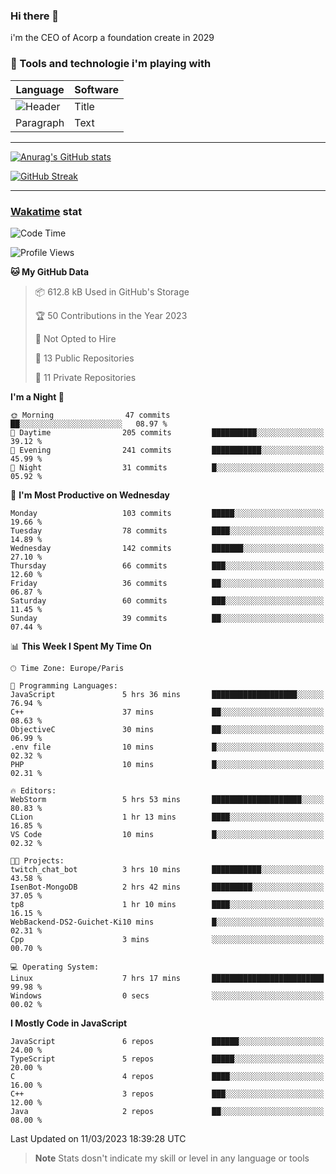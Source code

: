 ### Hi there 👋

i'm the CEO of Acorp a foundation create in 2029  

### 🧰 Tools and technologie i'm playing with

 | Language | Software |
| ----------- | ----------- |
| ![Header](https://img.shields.io/badge/Nuxt3-green&style=for-the-badge&logo=nustjs&logoColor=00DC82) | Title |
| Paragraph | Text |

---

[![Anurag's GitHub stats](https://github-readme-stats.vercel.app/api?username=ackimixs&show_icons=true&theme=github_dark&count_private=true)](https://www.ackimixs.xyz)

[![GitHub Streak](https://github-readme-streak-stats.herokuapp.com?user=Ackimixs&theme=github-dark-blue&date_format=j%20M%5B%20Y%5D&mode=weekly)](https://git.io/streak-stats)

---
 
 ### [Wakatime](https://wakatime.com/) stat

<!--START_SECTION:waka-->
![Code Time](http://img.shields.io/badge/Code%20Time-416%20hrs%2055%20mins-blue)

![Profile Views](http://img.shields.io/badge/Profile%20Views-10-blue)

**🐱 My GitHub Data** 

> 📦 612.8 kB Used in GitHub's Storage 
 > 
> 🏆 50 Contributions in the Year 2023
 > 
> 🚫 Not Opted to Hire
 > 
> 📜 13 Public Repositories 
 > 
> 🔑 11 Private Repositories 
 > 
**I'm a Night 🦉** 

```text
🌞 Morning                47 commits          ██░░░░░░░░░░░░░░░░░░░░░░░   08.97 % 
🌆 Daytime                205 commits         ██████████░░░░░░░░░░░░░░░   39.12 % 
🌃 Evening                241 commits         ███████████░░░░░░░░░░░░░░   45.99 % 
🌙 Night                  31 commits          █░░░░░░░░░░░░░░░░░░░░░░░░   05.92 % 
```
📅 **I'm Most Productive on Wednesday** 

```text
Monday                   103 commits         █████░░░░░░░░░░░░░░░░░░░░   19.66 % 
Tuesday                  78 commits          ████░░░░░░░░░░░░░░░░░░░░░   14.89 % 
Wednesday                142 commits         ███████░░░░░░░░░░░░░░░░░░   27.10 % 
Thursday                 66 commits          ███░░░░░░░░░░░░░░░░░░░░░░   12.60 % 
Friday                   36 commits          ██░░░░░░░░░░░░░░░░░░░░░░░   06.87 % 
Saturday                 60 commits          ███░░░░░░░░░░░░░░░░░░░░░░   11.45 % 
Sunday                   39 commits          ██░░░░░░░░░░░░░░░░░░░░░░░   07.44 % 
```


📊 **This Week I Spent My Time On** 

```text
🕑︎ Time Zone: Europe/Paris

💬 Programming Languages: 
JavaScript               5 hrs 36 mins       ███████████████████░░░░░░   76.94 % 
C++                      37 mins             ██░░░░░░░░░░░░░░░░░░░░░░░   08.63 % 
ObjectiveC               30 mins             ██░░░░░░░░░░░░░░░░░░░░░░░   06.99 % 
.env file                10 mins             █░░░░░░░░░░░░░░░░░░░░░░░░   02.32 % 
PHP                      10 mins             █░░░░░░░░░░░░░░░░░░░░░░░░   02.31 % 

🔥 Editors: 
WebStorm                 5 hrs 53 mins       ████████████████████░░░░░   80.83 % 
CLion                    1 hr 13 mins        ████░░░░░░░░░░░░░░░░░░░░░   16.85 % 
VS Code                  10 mins             █░░░░░░░░░░░░░░░░░░░░░░░░   02.32 % 

🐱‍💻 Projects: 
twitch_chat_bot          3 hrs 10 mins       ███████████░░░░░░░░░░░░░░   43.58 % 
IsenBot-MongoDB          2 hrs 42 mins       █████████░░░░░░░░░░░░░░░░   37.05 % 
tp8                      1 hr 10 mins        ████░░░░░░░░░░░░░░░░░░░░░   16.15 % 
WebBackend-DS2-Guichet-Ki10 mins             █░░░░░░░░░░░░░░░░░░░░░░░░   02.31 % 
Cpp                      3 mins              ░░░░░░░░░░░░░░░░░░░░░░░░░   00.70 % 

💻 Operating System: 
Linux                    7 hrs 17 mins       █████████████████████████   99.98 % 
Windows                  0 secs              ░░░░░░░░░░░░░░░░░░░░░░░░░   00.02 % 
```

**I Mostly Code in JavaScript** 

```text
JavaScript               6 repos             ██████░░░░░░░░░░░░░░░░░░░   24.00 % 
TypeScript               5 repos             █████░░░░░░░░░░░░░░░░░░░░   20.00 % 
C                        4 repos             ████░░░░░░░░░░░░░░░░░░░░░   16.00 % 
C++                      3 repos             ███░░░░░░░░░░░░░░░░░░░░░░   12.00 % 
Java                     2 repos             ██░░░░░░░░░░░░░░░░░░░░░░░   08.00 % 
```




 Last Updated on 11/03/2023 18:39:28 UTC
<!--END_SECTION:waka-->

> **Note**
> Stats dosn't indicate my skill or level in any language or tools
